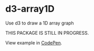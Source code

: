# d3-array1D
Use d3 to draw a 1D array graph

THIS PACKAGE IS STILL IN PROGRESS.

View example in [CodePen](https://codepen.io/fish-404/pen/mdLrqJx).
